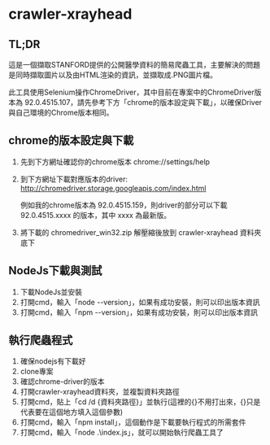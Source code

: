 # crawler-xrayhead

## TL;DR

這是一個擷取STANFORD提供的公開醫學資料的簡易爬蟲工具，主要解決的問題是同時擷取圖片以及由HTML渲染的資訊，並擷取成.PNG圖片檔。

此工具使用Selenium操作ChromeDriver，其中目前在專案中的ChromeDriver版本為 92.0.4515.107，請先參考下方「chrome的版本設定與下載」，以確保Driver與自己環境的Chrome版本相同。

## chrome的版本設定與下載

1. 先到下方網址確認你的chrome版本
chrome://settings/help

2. 到下方網址下載對應版本的driver: http://chromedriver.storage.googleapis.com/index.html

    例如我的chrome版本為 92.0.4515.159，則driver的部分可以下載 92.0.4515.xxxx 的版本，其中 xxxx 為最新版。

3. 將下載的 chromedriver_win32.zip 解壓縮後放到 crawler-xrayhead 資料夾底下

## NodeJs下載與測試

 1. 下載NodeJs並安裝
 2. 打開cmd，輸入「node --version」，如果有成功安裝，則可以印出版本資訊
 3. 打開cmd，輸入「npm --version」，如果有成功安裝，則可以印出版本資訊

## 執行爬蟲程式

 1. 確保nodejs有下載好
 2. clone專案
 3. 確認chrome-driver的版本
 4. 打開crawler-xrayhead資料夾，並複製資料夾路徑
 5. 打開cmd，貼上「cd /d {資料夾路徑}」並執行(這裡的{}不用打出來，{}只是代表要在這個地方填入這個參數)
 6. 打開cmd，輸入「npm install」，這個動作是下載要執行程式的所需套件
 7. 打開cmd，輸入「node .\index.js」，就可以開始執行爬蟲工具了